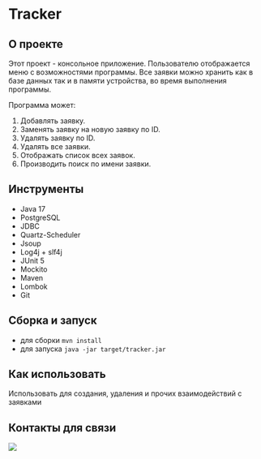 # Tracker

## О проекте

Этот проект - консольное приложение. Пользователю отображается меню с возможностями программы. Все заявки можно хранить
как в базе данных так и в памяти устройства, во время выполнения программы.

Программа может:

1. Добавлять заявку.
2. Заменять заявку на новую заявку по ID.
3. Удалять заявку по ID.
4. Удалять все заявки.
4. Отображать список всех заявок.
5. Производить поиск по имени заявки.

## Инструменты
- Java 17
- PostgreSQL
- JDBC
- Quartz-Scheduler
- Jsoup
- Log4j + slf4j
- JUnit 5
- Mockito
- Maven
- Lombok
- Git

## Сборка и запуск<br>
- для сборки `mvn install`
- для запуска `java -jar target/tracker.jar`

## Как использовать<br>
Использовать для создания, удаления и прочих взаимодействий с заявками

## Контакты для связи<br>
<a href="https://t.me/OvercomingJunk" target="blank"><img src="https://img.icons8.com/clouds/50/000000/telegram-app.png"/></a>
